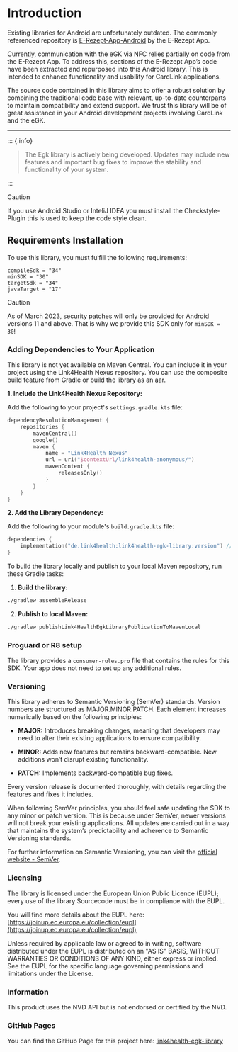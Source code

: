 # Introduction

Existing libraries for Android are unfortunately outdated. 
The commonly referenced repository is [E-Rezept-App-Android](https://github.com/gematik/E-Rezept-App-Android) by the E-Rezept App.


Currently, communication with the eGK via NFC relies partially on code from the E-Rezept App. 
To address this, sections of the E-Rezept App’s code have been extracted and repurposed into this Android library.
This is intended to enhance functionality and usability for CardLink applications.

The source code contained in this library aims to offer a robust solution by combining the traditional code base with relevant,
up-to-date counterparts to maintain compatibility and extend support. We trust this library will be of great assistance in your Android development projects involving CardLink and the eGK.

---------------------------------------------------------------------------------------------------------------------

::: {.info}
> The Egk library is actively being developed. Updates may include new features and important bug fixes to improve the stability and functionality of your system.

:::

> [!CAUTION]
> 
> If you use Android Studio or InteliJ IDEA you must install the Checkstyle-Plugin this is used to keep the code style clean.


## Requirements Installation

To use this library, you must fulfill the following requirements:

```
compileSdk = "34"
minSDK = "30"
targetSdk = "34"
javaTarget = "17"
```

> [!CAUTION]
> 
> As of March 2023, security patches will only be provided for Android versions 11 and above. That is why we provide this SDK only for `minSDK = 30`!

### Adding Dependencies to Your Application

This library is not yet available on Maven Central. You can include it in your project using the Link4Health Nexus repository. You can use the composite build feature from Gradle or build the library as an aar.

**1. Include the Link4Health Nexus Repository:**

Add the following to your project's `settings.gradle.kts` file:

```kotlin
dependencyResolutionManagement {
    repositories {
        mavenCentral()
        google()
        maven {
            name = "Link4Health Nexus"
            url = uri("$contextUrl/link4health-anonymous/")
            mavenContent {
                releasesOnly()
            }
        }
    }
}
```

**2. Add the Library Dependency:**

Add the following to your module's `build.gradle.kts` file:

```kotlin
dependencies {
    implementation("de.link4health:link4health-egk-library:version") // Replace 'version' with desired version.
}

```

To build the library locally and publish to your local Maven repository, run these Gradle tasks:

1. **Build the library:**

```bash
./gradlew assembleRelease
```

2. **Publish to local Maven:**

```bash
./gradlew publishLink4HealthEgkLibraryPublicationToMavenLocal
```


### Proguard or R8 setup

The library provides a `consumer-rules.pro` file that contains the rules for this SDK. Your app does not need to set up any additional rules.

### Versioning

This library adheres to Semantic Versioning (SemVer) standards. Version numbers are structured as MAJOR.MINOR.PATCH. Each element increases numerically based on the following principles:

- **MAJOR:** Introduces breaking changes, meaning that developers may need to alter their existing applications to ensure compatibility.

- **MINOR:** Adds new features but remains backward-compatible. New additions won’t disrupt existing functionality.

- **PATCH:** Implements backward-compatible bug fixes.

Every version release is documented thoroughly, with details regarding the features and fixes it includes.

When following SemVer principles, you should feel safe updating the SDK to any minor or patch version. This is because under SemVer, newer versions will not break your existing applications. All updates are carried out in a way that maintains the system’s predictability and adherence to Semantic Versioning standards.

For further information on Semantic Versioning, you can visit the [official website - SemVer](https://semver.org/).

### Licensing

The library is licensed under the European Union Public Licence (EUPL); every use of the library Sourcecode must be in compliance with the EUPL.

You will find more details about the EUPL here: [https://joinup.ec.europa.eu/collection/eupl](https://joinup.ec.europa.eu/collection/eupl)

Unless required by applicable law or agreed to in writing, software distributed under the EUPL is distributed on an "AS IS" BASIS, WITHOUT WARRANTIES OR CONDITIONS OF ANY KIND, either express or implied. See the EUPL for the specific language governing permissions and limitations under the License.

### Information
This product uses the NVD API but is not endorsed or certified by the NVD.

### GitHub Pages

You can find the GitHub Page for this project here: [link4health-egk-library](https://link4health.github.io/link4health-egk-library/)
